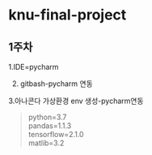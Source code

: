 # knu-final-project

## 1주차    
1.IDE=pycharm    
    
2. gitbash-pycharm 연동    
    
3.아나콘다 가상환경 env 생성-pycharm연동    
>python=3.7    
>pandas=1.1.3    
>tensorflow=2.1.0    
>matlib=3.2    
